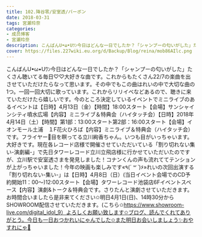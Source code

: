 ```yaml
---
title: 102.降谷零/安室透/バーボン
date: 2018-03-31
tags: 宮瀬玲奈
categories: 
- 成员博客
- 宮瀬玲奈
description: こんばんU•ω•Uﾜﾝ今日はどんな一日でしたか？「シャンプーの匂いがした」たくさん聴いてる毎日♡♡大好きな曲です。これからもたくさん22/7の楽曲を出させていただけたらなって思います。その中でもこの曲はれいの中...
cover: https://files.227wiki.eu.org/d/Backup/Blog/reina/mob86AIlc.png 
---
```


こんばんU•ω•Uﾜﾝ今日はどんな一日でしたか？「シャンプーの匂いがした」たくさん聴いてる毎日♡♡大好きな曲です。これからもたくさん22/7の楽曲を出させていただけたらなって思います。その中でもこの曲はれいの中で大切な曲の1つ。一回一回大切に歌っています。これからリリイベなどあるので、聴きに来ていただけたら嬉しいです。今のところ決定しているイベントでミニライブのあるイベントは【日時】4月13日（金）【時間】18:00スタート【会場】サンシャインシティ噴水広場【内容】ミニライブ＆特典会（ハイタッチ会）【日時】2018年4月14日（土）【時間】第1部：13:00スタート第2部：16:00スタート【会場】イオンモール土浦　１F花火ひろば【内容】ミニライブ＆特典会（ハイタッチ会）です。フライヤー📄目を瞑ってる立川絢香ちゃん。いつも目がいっちゃいます。大好きです。現在各レコード店様で開催させていただいている「割り切れない集い-演劇編-」で先日タワーレコード立川立飛店様に行かせていただいたのですが、立川駅で安室透さまを発見しました！コナンくんの声も流れててテンションが上がっちゃいました！今年の映画も楽しみです«٩(*´ ꒳ `*)۶»れいの次回出演する「割り切れない-集い-」は【日時】4月8日（日）(当日イベント会場でのCD予約開始11：00～)12:00スタート【会場】タワーレコード池袋店6Fイベントスペース【内容】演劇&トーク＆特典会です。さりたんと演劇させていただきます。お時間合いましたら是非来てください✩明日4月1日(日)、14時30分からSHOWROOM配信させていただきます。(こちら✩https://www.showroom-live.com/digital_idol_9）よろしくお願い致します✩ブログ、読んでくれてありがとう。今日も一日おつかれいにゃんでした✩また明日お会いしましょう✨おやすれにゃ💓



